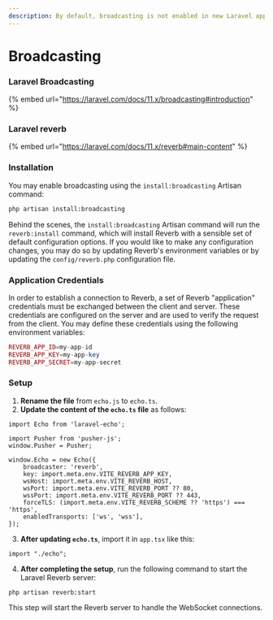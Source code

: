 ```yaml
---
description: By default, broadcasting is not enabled in new Laravel applications.
---
```


# Broadcasting

### Laravel Broadcasting

{% embed url="https://laravel.com/docs/11.x/broadcasting#introduction" %}

### Laravel reverb

{% embed url="https://laravel.com/docs/11.x/reverb#main-content" %}

### Installation <a href="#installation" id="installation"></a>

&#x20;You may enable broadcasting using the `install:broadcasting` Artisan command:

```bash
php artisan install:broadcasting
```

Behind the scenes, the `install:broadcasting` Artisan command will run the `reverb:install` command, which will install Reverb with a sensible set of default configuration options. If you would like to make any configuration changes, you may do so by updating Reverb's environment variables or by updating the `config/reverb.php` configuration file.



### Application Credentials <a href="#application-credentials" id="application-credentials"></a>

In order to establish a connection to Reverb, a set of Reverb "application" credentials must be exchanged between the client and server. These credentials are configured on the server and are used to verify the request from the client. You may define these credentials using the following environment variables:

```php
REVERB_APP_ID=my-app-id
REVERB_APP_KEY=my-app-key
REVERB_APP_SECRET=my-app-secret
```

### Setup

1. **Rename the file** from `echo.js` to `echo.ts`.
2. **Update the content of the `echo.ts` file** as follows:

```
import Echo from 'laravel-echo';

import Pusher from 'pusher-js';
window.Pusher = Pusher;

window.Echo = new Echo({
    broadcaster: 'reverb',
    key: import.meta.env.VITE_REVERB_APP_KEY,
    wsHost: import.meta.env.VITE_REVERB_HOST,
    wsPort: import.meta.env.VITE_REVERB_PORT ?? 80,
    wssPort: import.meta.env.VITE_REVERB_PORT ?? 443,
    forceTLS: (import.meta.env.VITE_REVERB_SCHEME ?? 'https') === 'https',
    enabledTransports: ['ws', 'wss'],
});

```

3. **After updating `echo.ts`**, import it in `app.tsx` like this:

```
import "./echo";
```

4. **After completing the setup**, run the following command to start the Laravel Reverb server:

```
php artisan reverb:start
```

This step will start the Reverb server to handle the WebSocket connections.

